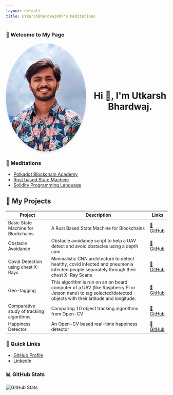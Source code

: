 ```yaml
---
layout: default
title: UtkarshBhardwaj007's Meditations
---
```


### 📘 Welcome to My Page

<div style="display: flex; align-items: center; gap: 20px;">
  <div style="flex: 0 0 250px;">
    <img 
      src="images/me.jpg" 
      alt="Utkarsh Bhardwaj" 
      width="250" 
      style="border-radius: 50%; box-shadow: 0 4px 6px rgba(0,0,0,0.1);"
    />
  </div>
  
  <div style="flex: 1; text-align: center;">
    <h1>Hi 👋, I'm Utkarsh Bhardwaj.</h1>
  </div>
</div>

### 📝 Meditations

- [Polkadot Blockchain Academy](/PBA-X.md)
- [Rust based State Machine](/Rust-state-machine.md)
- [Solidity Programming Language](/Solidity.md)

## 🚀 My Projects

| Project | Description | Links |
|---------|-------------|-------|
| Basic State Machine for Blockchains | A Rust Based State Machine for Blockchains | [🔗 GitHub](https://github.com/UtkarshBhardwaj007/dotcodeschool-rust-state-machine) |
| Obstacle Avoidance | Obstacle avoidance script to help a UAV detect and avoid obstacles using a depth cam | [🔗 GitHub](https://github.com/UtkarshBhardwaj007/Obstacle-Avoidance) |
| Covid Detection using chest X-Rays | Minimalistic CNN architecture to detect healthy, covid infected and pneumonia infected people separately through their chest X-Ray Scans | [🔗 GitHub](https://github.com/UtkarshBhardwaj007/Covid-and-Pneumonia-detection-using-chest-X-RAYS) |
| Geo-tagging | This algorithm is run on an on board computer of a UAV (like Raspberry Pi or Jetson nano) to tag selected/detected objects with their latitude and longitude. | [🔗 GitHub](https://github.com/UtkarshBhardwaj007/Geotagging-using-python-and-python-libraries-like-geopy) |
| Comparative study of tracking algorithms | Comparing 10 object tracking algorithms from Open-CV| [🔗 GitHub](https://github.com/UtkarshBhardwaj007/Tracking-Algorithms-Comparative-study-) |
| Happiness Detector | An Open-CV based real-time happiness detector | [🔗 GitHub](https://github.com/UtkarshBhardwaj007/Happiness-detector-with-OpenCV) |


### 🔗 Quick Links

- [GitHub Profile](https://github.com/UtkarshBhardwaj007)
- [LinkedIn](https://www.linkedin.com/in/utkarshbhardwaj00/)

### 📊 GitHub Stats

![GitHub Stats](https://github-readme-stats.vercel.app/api?username=UtkarshBhardwaj007&show_icons=true)

